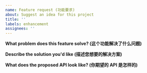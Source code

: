 ```yaml
---
name: Feature request (功能要求)
about: Suggest an idea for this project
title: ''
labels: enhancement
assignees: ''
---
```


**What problem does this feature solve? (这个功能解决了什么问题)**

**Describe the solution you'd like (描述您想要的解决方案)**

**What does the proposed API look like? (你期望的 API 是怎样的)**
